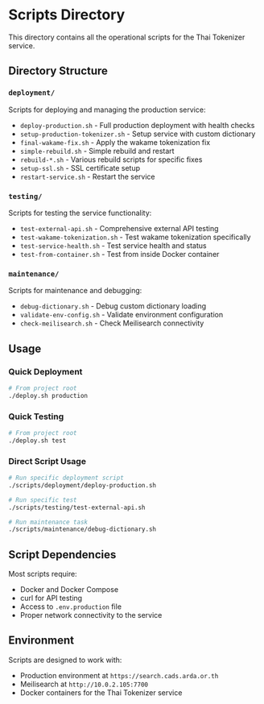 # Scripts Directory

This directory contains all the operational scripts for the Thai Tokenizer service.

## Directory Structure

### `deployment/`
Scripts for deploying and managing the production service:
- `deploy-production.sh` - Full production deployment with health checks
- `setup-production-tokenizer.sh` - Setup service with custom dictionary
- `final-wakame-fix.sh` - Apply the wakame tokenization fix
- `simple-rebuild.sh` - Simple rebuild and restart
- `rebuild-*.sh` - Various rebuild scripts for specific fixes
- `setup-ssl.sh` - SSL certificate setup
- `restart-service.sh` - Restart the service

### `testing/`
Scripts for testing the service functionality:
- `test-external-api.sh` - Comprehensive external API testing
- `test-wakame-tokenization.sh` - Test wakame tokenization specifically
- `test-service-health.sh` - Test service health and status
- `test-from-container.sh` - Test from inside Docker container

### `maintenance/`
Scripts for maintenance and debugging:
- `debug-dictionary.sh` - Debug custom dictionary loading
- `validate-env-config.sh` - Validate environment configuration
- `check-meilisearch.sh` - Check Meilisearch connectivity

## Usage

### Quick Deployment
```bash
# From project root
./deploy.sh production
```

### Quick Testing
```bash
# From project root
./deploy.sh test
```

### Direct Script Usage
```bash
# Run specific deployment script
./scripts/deployment/deploy-production.sh

# Run specific test
./scripts/testing/test-external-api.sh

# Run maintenance task
./scripts/maintenance/debug-dictionary.sh
```

## Script Dependencies

Most scripts require:
- Docker and Docker Compose
- curl for API testing
- Access to `.env.production` file
- Proper network connectivity to the service

## Environment

Scripts are designed to work with:
- Production environment at `https://search.cads.arda.or.th`
- Meilisearch at `http://10.0.2.105:7700`
- Docker containers for the Thai Tokenizer service
